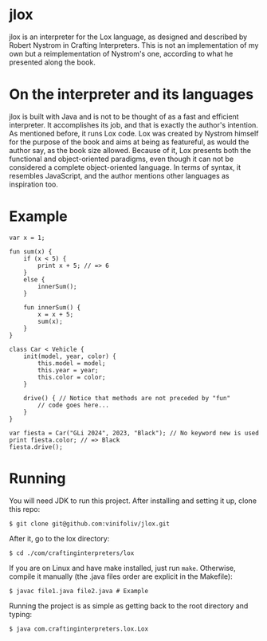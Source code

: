 # jlox
jlox is an interpreter for the Lox language, as designed and described by Robert Nystrom in Crafting Interpreters. This is not an implementation of my own but a reimplementation of Nystrom's one, according to what he presented along the book. 

# On the interpreter and its languages
jlox is built with Java and is not to be thought of as a fast and efficient interpreter. It accomplishes its job, and that is exactly the author's intention. As mentioned before, it runs Lox code. Lox was created by Nystrom himself for the purpose of the book and aims at being as featureful, as would the author say, as the book size allowed. Because of it, Lox presents both the functional and object-oriented paradigms, even though it can not be considered a complete object-oriented language. In terms of syntax, it resembles JavaScript, and the author mentions other languages as inspiration too.

# Example

```
var x = 1;

fun sum(x) {
    if (x < 5) {
        print x + 5; // => 6
    }
    else {
        innerSum();
    }

    fun innerSum() {
        x = x + 5;
        sum(x);
    }
}

class Car < Vehicle {
    init(model, year, color) {
        this.model = model;
        this.year = year;
        this.color = color;
    }

    drive() { // Notice that methods are not preceded by "fun"
        // code goes here...
    }
}

var fiesta = Car("GLi 2024", 2023, "Black"); // No keyword new is used
print fiesta.color; // => Black
fiesta.drive();
```

# Running
You will need JDK to run this project. After installing and setting it up, clone this repo:

```shell
$ git clone git@github.com:vinifoliv/jlox.git
```

After it, go to the lox directory:
```shell
$ cd ./com/craftinginterpreters/lox
```

If you are on Linux and have make installed, just run `make`. Otherwise, compile it manually (the .java files order are explicit in the Makefile):

```shell
$ javac file1.java file2.java # Example
```

Running the project is as simple as getting back to the root directory and typing:

```shell
$ java com.craftinginterpreters.lox.Lox
```